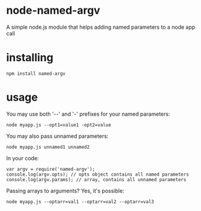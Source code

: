 node-named-argv
===============

A simple node.js module that helps adding named parameters to a node app call

installing
==========

    npm install named-argv
    
usage
=====

You may use both '--' and '-' prefixes for your named parameters:

    node myapp.js --opt1=value1 -opt2=value

You may also pass unnamed parameters:

    node myapp.js unnamed1 unnamed2
    
In your code: 

    var argv = require('named-argv');
    console.log(argv.opts); // opts object contains all named parameters 
    console.log(argv.params); // array, contains all unnamed parameters
    
Passing arrays to arguments? Yes, it's possible:

    node myapp.js --optarr=val1 --optarr=val2 --optarr=val3
